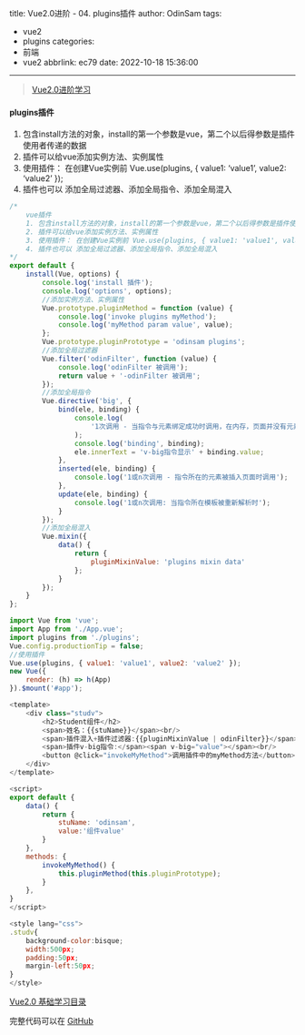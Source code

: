 title: Vue2.0进阶 - 04. plugins插件
author: OdinSam
tags:
  - vue2
  - plugins
categories:
  - 前端
  - vue2
abbrlink: ec79
date: 2022-10-18 15:36:00
---
> [Vue2.0进阶学习](/articles/e255.html) 

<!--more-->

#### plugins插件
1. 包含install方法的对象，install的第一个参数是vue，第二个以后得参数是插件使用者传递的数据
2. 插件可以给vue添加实例方法、实例属性
3. 使用插件： 在创建Vue实例前 Vue.use(plugins, { value1: ‘value1’, value2: ‘value2’ });
4. 插件也可以 添加全局过滤器、添加全局指令、添加全局混入

```js plugins.js
/*
    vue插件
    1. 包含install方法的对象，install的第一个参数是vue，第二个以后得参数是插件使用者传递的数据
    2. 插件可以给vue添加实例方法、实例属性
    3. 使用插件： 在创建Vue实例前 Vue.use(plugins, { value1: 'value1', value2: 'value2' });
    4. 插件也可以 添加全局过滤器、添加全局指令、添加全局混入
*/
export default {
    install(Vue, options) {
        console.log('install 插件');
        console.log('options', options);
        //添加实例方法、实例属性
        Vue.prototype.pluginMethod = function (value) {
            console.log('invoke plugins myMethod');
            console.log('myMethod param value', value);
        };
        Vue.prototype.pluginPrototype = 'odinsam plugins';
        //添加全局过滤器
        Vue.filter('odinFilter', function (value) {
            console.log('odinFilter 被调用');
            return value + '-odinFilter 被调用';
        });
        //添加全局指令
        Vue.directive('big', {
            bind(ele, binding) {
                console.log(
                    '1次调用 - 当指令与元素绑定成功时调用，在内存，页面并没有元素'
                );
                console.log('binding', binding);
                ele.innerText = 'v-big指令显示' + binding.value;
            },
            inserted(ele, binding) {
                console.log('1或n次调用 - 指令所在的元素被插入页面时调用');
            },
            update(ele, binding) {
                console.log('1或n次调用: 当指令所在模板被重新解析时');
            }
        });
        //添加全局混入
        Vue.mixin({
            data() {
                return {
                    pluginMixinValue: 'plugins mixin data'
                };
            }
        });
    }
};
```

```js main.js 使用插件
import Vue from 'vue';
import App from './App.vue';
import plugins from './plugins';
Vue.config.productionTip = false;
//使用插件
Vue.use(plugins, { value1: 'value1', value2: 'value2' });
new Vue({
    render: (h) => h(App)
}).$mount('#app');
```

```js student.vue
<template>
    <div class="studv">
        <h2>Student组件</h2>
        <span>姓名：{{stuName}}</span><br/>
        <span>插件混入+插件过滤器:{{pluginMixinValue | odinFilter}}</span><br/>
        <span>插件v-big指令:</span><span v-big="value"></span><br/>
        <button @click="invokeMyMethod">调用插件中的myMethod方法</button>
    </div>
</template>

<script>
export default {
    data() {
        return {
            stuName: 'odinsam',
            value:'组件value'
        }
    },
    methods: {
        invokeMyMethod() {
            this.pluginMethod(this.pluginPrototype);
        }
    },
}
</script>

<style lang="css">
.studv{
    background-color:bisque;
    width:500px;
    padding:50px;
    margin-left:50px;
}
</style>
```


[Vue2.0 基础学习目录](/articles/da3d.html)  

完整代码可以在 [GitHub](https://github.com/odinsam/learn-vue2.0)
